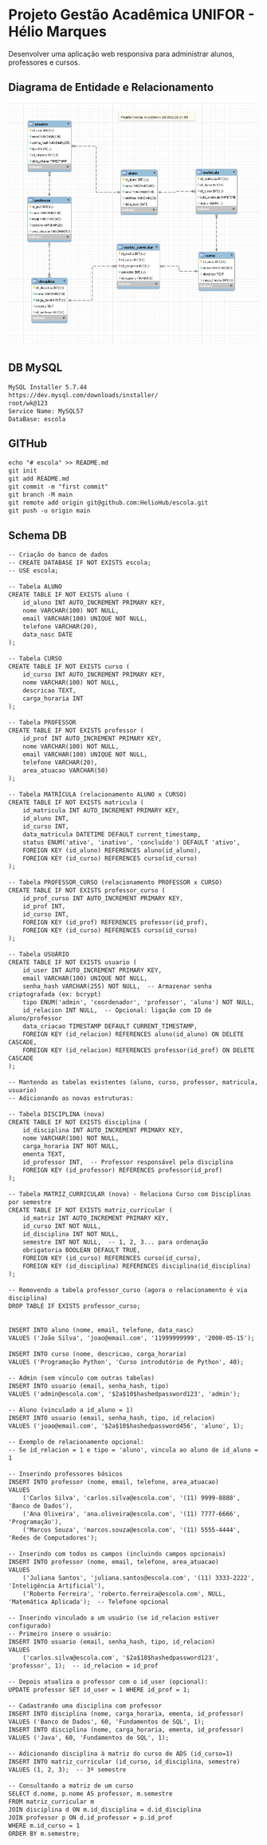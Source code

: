 # Projeto Gestão Acadêmica UNIFOR - Hélio Marques

 Desenvolver uma aplicação web responsiva para administrar alunos, professores e cursos. 

## Diagrama de Entidade e Relacionamento 

![## escola](https://github.com/HelioHub/escola/blob/main/images/DER.png)

## DB MySQL

	MySQL Installer 5.7.44
	https://dev.mysql.com/downloads/installer/
	root/wk@123
	Service Name: MySQL57
	DataBase: escola
	
## GITHub

	echo "# escola" >> README.md
	git init
	git add README.md
	git commit -m "first commit"
	git branch -M main
	git remote add origin git@github.com:HelioHub/escola.git
	git push -u origin main
	
## Schema DB

	-- Criação do banco de dados
	-- CREATE DATABASE IF NOT EXISTS escola;
	-- USE escola;

	-- Tabela ALUNO
	CREATE TABLE IF NOT EXISTS aluno (
		id_aluno INT AUTO_INCREMENT PRIMARY KEY,
		nome VARCHAR(100) NOT NULL,
		email VARCHAR(100) UNIQUE NOT NULL,
		telefone VARCHAR(20),
		data_nasc DATE
	);

	-- Tabela CURSO
	CREATE TABLE IF NOT EXISTS curso (
		id_curso INT AUTO_INCREMENT PRIMARY KEY,
		nome VARCHAR(100) NOT NULL,
		descricao TEXT,
		carga_horaria INT
	);

	-- Tabela PROFESSOR
	CREATE TABLE IF NOT EXISTS professor (
		id_prof INT AUTO_INCREMENT PRIMARY KEY,
		nome VARCHAR(100) NOT NULL,
		email VARCHAR(100) UNIQUE NOT NULL,
		telefone VARCHAR(20),
		area_atuacao VARCHAR(50)
	);

	-- Tabela MATRÍCULA (relacionamento ALUNO x CURSO)
	CREATE TABLE IF NOT EXISTS matricula (
		id_matricula INT AUTO_INCREMENT PRIMARY KEY,
		id_aluno INT,
		id_curso INT,
		data_matricula DATETIME DEFAULT current_timestamp,
		status ENUM('ativo', 'inativo', 'concluído') DEFAULT 'ativo',
		FOREIGN KEY (id_aluno) REFERENCES aluno(id_aluno),
		FOREIGN KEY (id_curso) REFERENCES curso(id_curso)
	);

	-- Tabela PROFESSOR_CURSO (relacionamento PROFESSOR x CURSO)
	CREATE TABLE IF NOT EXISTS professor_curso (
		id_prof_curso INT AUTO_INCREMENT PRIMARY KEY,
		id_prof INT,
		id_curso INT,
		FOREIGN KEY (id_prof) REFERENCES professor(id_prof),
		FOREIGN KEY (id_curso) REFERENCES curso(id_curso)
	);

	-- Tabela USUÁRIO 
	CREATE TABLE IF NOT EXISTS usuario (
		id_user INT AUTO_INCREMENT PRIMARY KEY,
		email VARCHAR(100) UNIQUE NOT NULL,
		senha_hash VARCHAR(255) NOT NULL,  -- Armazenar senha criptografada (ex: bcrypt)
		tipo ENUM('admin', 'coordenador', 'professor', 'aluno') NOT NULL,
		id_relacion INT NULL,  -- Opcional: ligação com ID de aluno/professor
		data_criacao TIMESTAMP DEFAULT CURRENT_TIMESTAMP,
		FOREIGN KEY (id_relacion) REFERENCES aluno(id_aluno) ON DELETE CASCADE,
		FOREIGN KEY (id_relacion) REFERENCES professor(id_prof) ON DELETE CASCADE
	);

	-- Mantendo as tabelas existentes (aluno, curso, professor, matricula, usuario)
	-- Adicionando as novas estruturas:

	-- Tabela DISCIPLINA (nova)
	CREATE TABLE IF NOT EXISTS disciplina (
		id_disciplina INT AUTO_INCREMENT PRIMARY KEY,
		nome VARCHAR(100) NOT NULL,
		carga_horaria INT NOT NULL,
		ementa TEXT,
		id_professor INT,  -- Professor responsável pela disciplina
		FOREIGN KEY (id_professor) REFERENCES professor(id_prof)
	);

	-- Tabela MATRIZ_CURRICULAR (nova) - Relaciona Curso com Disciplinas por semestre
	CREATE TABLE IF NOT EXISTS matriz_curricular (
		id_matriz INT AUTO_INCREMENT PRIMARY KEY,
		id_curso INT NOT NULL,
		id_disciplina INT NOT NULL,
		semestre INT NOT NULL,  -- 1, 2, 3... para ordenação
		obrigatoria BOOLEAN DEFAULT TRUE,
		FOREIGN KEY (id_curso) REFERENCES curso(id_curso),
		FOREIGN KEY (id_disciplina) REFERENCES disciplina(id_disciplina)
	);

	-- Removendo a tabela professor_curso (agora o relacionamento é via disciplina)
	DROP TABLE IF EXISTS professor_curso;


	INSERT INTO aluno (nome, email, telefone, data_nasc) 
	VALUES ('João Silva', 'joao@email.com', '11999999999', '2000-05-15');

	INSERT INTO curso (nome, descricao, carga_horaria) 
	VALUES ('Programação Python', 'Curso introdutório de Python', 40);

	-- Admin (sem vínculo com outras tabelas)
	INSERT INTO usuario (email, senha_hash, tipo) 
	VALUES ('admin@escola.com', '$2a$10$hashedpassword123', 'admin');

	-- Aluno (vinculado a id_aluno = 1)
	INSERT INTO usuario (email, senha_hash, tipo, id_relacion) 
	VALUES ('joao@email.com', '$2a$10$hashedpassword456', 'aluno', 1);

	-- Exemplo de relacionamento opcional:
	-- Se id_relacion = 1 e tipo = 'aluno', vincula ao aluno de id_aluno = 1

	-- Inserindo professores básicos
	INSERT INTO professor (nome, email, telefone, area_atuacao)
	VALUES 
		('Carlos Silva', 'carlos.silva@escola.com', '(11) 9999-8888', 'Banco de Dados'),
		('Ana Oliveira', 'ana.oliveira@escola.com', '(11) 7777-6666', 'Programação'),
		('Marcos Souza', 'marcos.souza@escola.com', '(11) 5555-4444', 'Redes de Computadores');

	-- Inserindo com todos os campos (incluindo campos opcionais)
	INSERT INTO professor (nome, email, telefone, area_atuacao)
	VALUES 
		('Juliana Santos', 'juliana.santos@escola.com', '(11) 3333-2222', 'Inteligência Artificial'),
		('Roberto Ferreira', 'roberto.ferreira@escola.com', NULL, 'Matemática Aplicada');  -- Telefone opcional

	-- Inserindo vinculado a um usuário (se id_relacion estiver configurado)
	-- Primeiro insere o usuário:
	INSERT INTO usuario (email, senha_hash, tipo, id_relacion)
	VALUES 
		('carlos.silva@escola.com', '$2a$10$hashedpassword123', 'professor', 1);  -- id_relacion = id_prof

	-- Depois atualiza o professor com o id_user (opcional):
	UPDATE professor SET id_user = 1 WHERE id_prof = 1;

	-- Cadastrando uma disciplina com professor
	INSERT INTO disciplina (nome, carga_horaria, ementa, id_professor)
	VALUES ('Banco de Dados', 60, 'Fundamentos de SQL', 1);
	INSERT INTO disciplina (nome, carga_horaria, ementa, id_professor)
	VALUES ('Java', 60, 'Fundamentos de SQL', 1);

	-- Adicionando disciplina à matriz do curso de ADS (id_curso=1)
	INSERT INTO matriz_curricular (id_curso, id_disciplina, semestre)
	VALUES (1, 2, 3);  -- 3º semestre

	-- Consultando a matriz de um curso
	SELECT d.nome, p.nome AS professor, m.semestre
	FROM matriz_curricular m
	JOIN disciplina d ON m.id_disciplina = d.id_disciplina
	JOIN professor p ON d.id_professor = p.id_prof
	WHERE m.id_curso = 1
	ORDER BY m.semestre;

